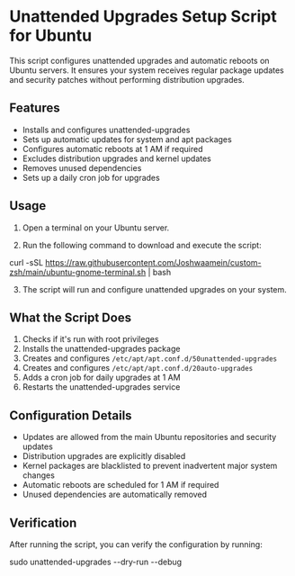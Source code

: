 # Unattended Upgrades Setup Script for Ubuntu

This script configures unattended upgrades and automatic reboots on Ubuntu servers. It ensures your system receives regular package updates and security patches without performing distribution upgrades.

## Features

- Installs and configures unattended-upgrades
- Sets up automatic updates for system and apt packages
- Configures automatic reboots at 1 AM if required
- Excludes distribution upgrades and kernel updates
- Removes unused dependencies
- Sets up a daily cron job for upgrades

## Usage

1. Open a terminal on your Ubuntu server.

2. Run the following command to download and execute the script:

curl -sSL https://raw.githubusercontent.com/Joshwaamein/custom-zsh/main/ubuntu-gnome-terminal.sh | bash

3. The script will run and configure unattended upgrades on your system.

## What the Script Does

1. Checks if it's run with root privileges
2. Installs the unattended-upgrades package
3. Creates and configures `/etc/apt/apt.conf.d/50unattended-upgrades`
4. Creates and configures `/etc/apt/apt.conf.d/20auto-upgrades`
5. Adds a cron job for daily upgrades at 1 AM
6. Restarts the unattended-upgrades service

## Configuration Details

- Updates are allowed from the main Ubuntu repositories and security updates
- Distribution upgrades are explicitly disabled
- Kernel packages are blacklisted to prevent inadvertent major system changes
- Automatic reboots are scheduled for 1 AM if required
- Unused dependencies are automatically removed

## Verification

After running the script, you can verify the configuration by running:

sudo unattended-upgrades --dry-run --debug
